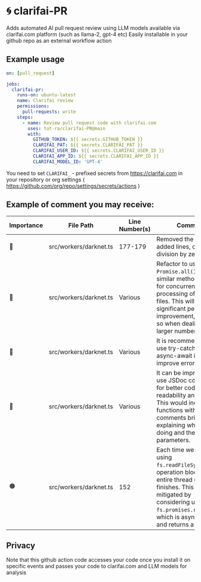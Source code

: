 # 🌀 clarifai-PR

Adds automated AI pull request review using LLM models available via clarifai.com platform (such as llama-2, gpt-4 etc)
Easily installable in your github repo as an external workflow action

## Example usage

```yaml
on: [pull_request]

jobs:
  clarifai-pr:
    runs-on: ubuntu-latest
    name: Clarifai review
    permissions:
      pull-requests: write
    steps:
      - name: Review pull request code with clarifai.com
        uses: tot-ra/clarifai-PR@main
        with:
          GITHUB_TOKEN: ${{ secrets.GITHUB_TOKEN }}
          CLARIFAI_PAT: ${{ secrets.CLARIFAI_PAT }}
          CLARIFAI_USER_ID: ${{ secrets.CLARIFAI_USER_ID }}
          CLARIFAI_APP_ID: ${{ secrets.CLARIFAI_APP_ID }}
          CLARIFAI_MODEL_ID: 'GPT-4'
```

You need to set `CLARIFAI_` - prefixed secrets from https://clarifai.com in your repository or org settings ( https://github.com/org/repo/settings/secrets/actions )


## Example of comment you may receive:

| Importance | File Path | Line Number(s) | Comment |
| --- | --- | --- | --- |
| 🔴 | src/workers/darknet.ts | 177-179 |Removed the newly added lines, causing a division by zero error.|
| 🔵 | src/workers/darknet.ts | Various | Refactor to use `Promise.all()` or a similar method to allow for concurrent processing of multiple files. This will lead to a significant performance improvement, especially so when dealing with larger numbers of files. |
| 🔵 | src/workers/darknet.ts | Various | It is recommended to use try-catch with async-await in order to improve error handling. |
| 🔵 | src/workers/darknet.ts | Various | It can be improved to use JSDoc comments for better code readability and tooling. This would include to functions with comments briefly explaining what they're doing and their parameters. |
| 🟠 | src/workers/darknet.ts | 152 | Each time we read a file using `fs.readFileSync()`, this operation blocks the entire thread until it finishes. This could be mitigated by considering using `fs.promises.readFile()`, which is asynchronous and returns a promise. |

## Privacy
Note that this github action code accesses your code once you install it on specific events and passes your code to clarifai.com and LLM models for analysis
